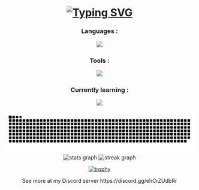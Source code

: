 <h1 align="center">
    <a href="https://git.io/typing-svg">
        <img src="https://readme-typing-svg.demolab.com/?lines=Hey+Im+Noface" alt="Typing SVG" style="display:inline; vertical-align:middle;">
    </a>
</h2>



<div align="center"><h3>Languages :</h3></div>
<p align="center">
    <img src="https://skillicons.dev/icons?i=js,html,css,lua,md,powershell,py,cpp,bash">
</p>

<div align="center"><h3>Tools :</h3></div>
<p align="center">
    <img src="https://skillicons.dev/icons?i=discord,electron,git,github,gitlab,gradle,blender,androidstudio,arduino,atom,aws,debian,dotnet,eclipse,gamemakerstudio,gcp,gmail,ai,instagram,kali,linux,nodejs,npm,pycharm,pytorch,raspberrypi,react,redhat,regex,robloxstudio,sqlite,stackoverflow,sublime,selenium,svg,ubuntu,unity,unreal,vercel,vim,visualstudio">
</p>

<div align="center"><h3>Currently learning :</h3></div>
<p align="center">
    <img src="https://skillicons.dev/icons?i=c,cs,java">
</p>

<div align="center">
   
  <img src="https://raw.githubusercontent.com/lucasodevdottk/lucasodevdottk/output/snake.svg" alt="Snake animation" />
    
  <img src="https://github-readme-stats.vercel.app/api?username=noface1200&theme=dark&show_icons=true&hide_border=false&count_private=true" height="150" alt="stats graph"  />
  <img src="https://github-readme-streak-stats.herokuapp.com/?user=noface1200&theme=dark&hide_border=false" height="150" alt="streak graph"  />

[![trophy](https://github-profile-trophy.vercel.app/?username=noface1200&theme=dracula)](https://discord.gg/dxar3FGhdG)

<div align="center">See more at my Discord server https://discord.gg/ehCrZUdbRr</div>
</div>
